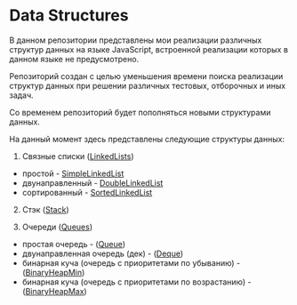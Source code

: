 # Data Structures

В данном репозитории представлены мои реализации различных структур данных на языке JavaScript, встроенной реализации которых в данном языке не предусмотрено.

Репозиторий создан с целью уменьшения времени поиска реализации структур данных при решении различных тестовых, отборочных и иных задач.

Со временем репозиторий будет пополняться новыми структурами данных.

На данный момент здесь представлены следующие структуры данных:
1. Связные списки ([LinkedLists](https://github.com/shsv382/dataStructures/tree/main/LinkedLists))
  - простой - [SimpleLinkedList](https://github.com/shsv382/dataStructures/tree/main/LinkedLists/simpleLinkedList.js)
  - двунаправленный - [DoubleLinkedList](https://github.com/shsv382/dataStructures/tree/main/LinkedLists/doubleLinkedList.js)
  - сортированный - [SortedLinkedList](https://github.com/shsv382/dataStructures/tree/main/LinkedLists/sortedLinkedList.js)

2. Стэк ([Stack]((https://github.com/shsv382/dataStructures/tree/main/Stack/stack.js)))

3. Очереди ([Queues](https://github.com/shsv382/dataStructures/tree/main/Queues))
  - простая очередь - ([Queue](https://github.com/shsv382/dataStructures/tree/main/Queues/queue.js))
  - двунаправленная очередь (дек) - ([Deque](https://github.com/shsv382/dataStructures/tree/main/Queues/deque.js))
  - бинарная куча (очередь с приоритетами по убыванию) - ([BinaryHeapMin](https://github.com/shsv382/dataStructures/tree/main/Queues/binaryHeapMin.js))
  - бинарная куча (очередь с приоритетами по возрастанию) - ([BinaryHeapMax](https://github.com/shsv382/dataStructures/tree/main/Queues/binaryHeapMax.js))